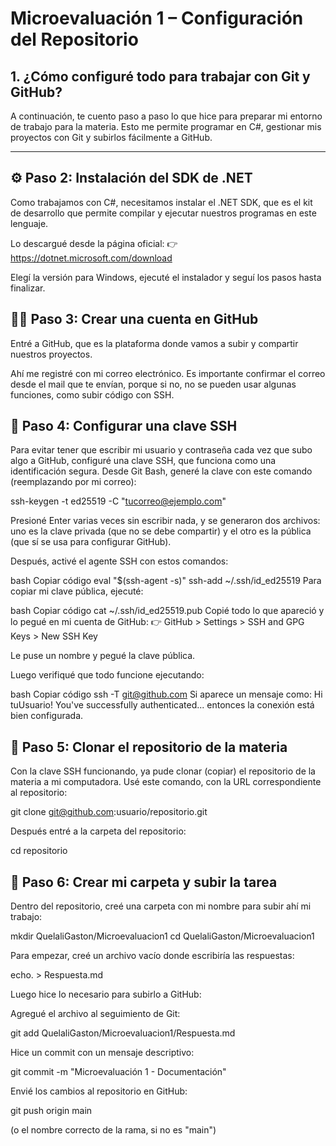 
# Microevaluación 1 – Configuración del Repositorio

## 1. ¿Cómo configuré todo para trabajar con Git y GitHub?

A continuación, te cuento paso a paso lo que hice para preparar mi entorno de trabajo para la materia. Esto me permite programar en C#, gestionar mis proyectos con Git y subirlos fácilmente a GitHub.

---

## ⚙ Paso 2: Instalación del SDK de .NET
Como trabajamos con C#, necesitamos instalar el .NET SDK, que es el kit de desarrollo que permite compilar y ejecutar nuestros programas en este lenguaje.

Lo descargué desde la página oficial:
👉 https://dotnet.microsoft.com/download

Elegí la versión para Windows, ejecuté el instalador y seguí los pasos hasta finalizar.

## 🧑‍💻 Paso 3: Crear una cuenta en GitHub 
Entré a GitHub, que es la plataforma donde vamos a subir y compartir nuestros proyectos.

Ahí me registré con mi correo electrónico. Es importante confirmar el correo desde el mail que te envían, porque si no, no se pueden usar algunas funciones, como subir código con SSH.

## 🔐 Paso 4: Configurar una clave SSH
Para evitar tener que escribir mi usuario y contraseña cada vez que subo algo a GitHub, configuré una clave SSH, que funciona como una identificación segura.
Desde Git Bash, generé la clave con este comando (reemplazando por mi correo):

ssh-keygen -t ed25519 -C "tucorreo@ejemplo.com"

Presioné Enter varias veces sin escribir nada, y se generaron dos archivos: uno es la clave privada (que no se debe compartir) y el otro es la pública (que sí se usa para configurar GitHub).

Después, activé el agente SSH con estos comandos:

bash
Copiar código
eval "$(ssh-agent -s)"
ssh-add ~/.ssh/id_ed25519
Para copiar mi clave pública, ejecuté:

bash
Copiar código
cat ~/.ssh/id_ed25519.pub
Copié todo lo que apareció y lo pegué en mi cuenta de GitHub:
👉 GitHub > Settings > SSH and GPG Keys > New SSH Key

Le puse un nombre y pegué la clave pública.

Luego verifiqué que todo funcione ejecutando:

bash
Copiar código
ssh -T git@github.com
Si aparece un mensaje como:
Hi tuUsuario! You've successfully authenticated...
entonces la conexión está bien configurada.

## 📂 Paso 5: Clonar el repositorio de la materia
Con la clave SSH funcionando, ya pude clonar (copiar) el repositorio de la materia a mi computadora. Usé este comando, con la URL correspondiente al repositorio:

git clone git@github.com:usuario/repositorio.git


Después entré a la carpeta del repositorio:

cd repositorio

## 📌 Paso 6: Crear mi carpeta y subir la tarea

Dentro del repositorio, creé una carpeta con mi nombre para subir ahí mi trabajo:

mkdir QuelaliGaston/Microevaluacion1
cd QuelaliGaston/Microevaluacion1


Para empezar, creé un archivo vacío donde escribiría las respuestas:

echo. > Respuesta.md


Luego hice lo necesario para subirlo a GitHub:

Agregué el archivo al seguimiento de Git:

git add QuelaliGaston/Microevaluacion1/Respuesta.md


Hice un commit con un mensaje descriptivo:

git commit -m "Microevaluación 1 - Documentación"


Envié los cambios al repositorio en GitHub:

git push origin main


(o el nombre correcto de la rama, si no es "main")

